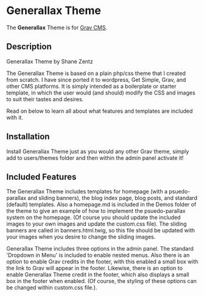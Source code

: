 # Generallax Theme

The **Generallax** Theme is for [Grav CMS](http://github.com/getgrav/grav).  

## Description

Generallax Theme by Shane Zentz

The Generallax Theme is based on a plain php/css theme that I created from scratch. I have since ported it to wordpress, Get Simple, Grav, and other CMS platforms. It is simply intended as a boilerplate or starter template, in which the user would (and should) modify the CSS and images to suit their tastes and desires. 

Read on below to learn all about what features and templates are included with it.

## Installation

Install Generallax Theme just as you would any other Grav theme, simply add to users/themes folder and then within the admin panel activate it!

## Included Features

The Generallax Theme includes templates for homepage (with a psuedo-parallax and sliding banners), the blog index page, blog posts, and standard (default) templates. Also a homepage.md is included in the Demos folder of the theme to give an example of how to implement the psuedo-parallax system on the homepage. (Of course you should update the included images to your own images and update the custom.css file). The sliding banners are called in banners.html.twig, so this file should be updated with your images when you desire to change the sliding images. 

Generallax Theme includes three options in the admin panel. The standard 'Dropdown in Menu' is included to enable nested menus. Also there is an option to enable Grav credits in the footer, with this enabled a small box with the link to Grav will appear in the footer. Likewise, there is an option to enable Generallax Theme credit in the footer, which also displays a small box in the footer when enabled. (Of course, the styling of these options can be changed within custom.css file.).


